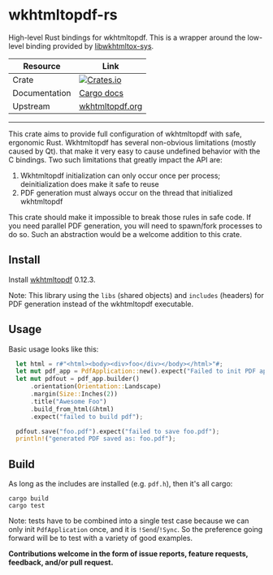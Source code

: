 # wkhtmltopdf-rs
High-level Rust bindings for wkhtmltopdf. This is a wrapper around the low-level binding provided by [libwkhtmltox-sys](https://github.com/anowell/libwkhtmltox-sys).

Resource  | Link
----- | -----
Crate | [![Crates.io](https://img.shields.io/crates/v/wkhtmltopdf.svg?maxAge=2592000)](https://crates.io/crates/wkhtmltopdf)
Documentation | [Cargo docs](https://anowell.github.io/wkhtmltopdf-rs/wkhtmltopdf/)
Upstream | [wkhtmltopdf.org](http://wkhtmltopdf.org/)

-----

This crate aims to provide full configuration of wkhtmltopdf with safe, ergonomic Rust.
Wkhtmltopdf has several non-obvious limitations (mostly caused by Qt).
that make it very easy to cause undefined behavior with the C bindings.
Two such limitations that greatly impact the API are:

1. Wkhtmltopdf initialization can only occur once per process; deinitialization does make it safe to reuse
2. PDF generation must always occur on the thread that initialized wkhtmltopdf

This crate should make it impossible to break those rules in safe code. If you need parallel PDF generation,
you will need to spawn/fork processes to do so. Such an abstraction would be a welcome addition to this crate.

## Install

Install [wkhtmltopdf](http://wkhtmltopdf.org/downloads.html) 0.12.3.

Note: This library using the `libs` (shared objects) and `includes` (headers)
  for PDF generation instead of the wkhtmltopdf executable.

## Usage

Basic usage looks like this:

```rust
  let html = r#"<html><body><div>foo</div></body></html>"#;
  let mut pdf_app = PdfApplication::new().expect("Failed to init PDF application");
  let mut pdfout = pdf_app.builder()
      .orientation(Orientation::Landscape)
      .margin(Size::Inches(2))
      .title("Awesome Foo")
      .build_from_html(&html)
      .expect("failed to build pdf");

  pdfout.save("foo.pdf").expect("failed to save foo.pdf");
  println!("generated PDF saved as: foo.pdf");
```

## Build

As long as the includes are installed (e.g. `pdf.h`), then it's all cargo:

```
cargo build
cargo test
```

Note: tests have to be combined into a single test case because we can only init `PdfApplication` once, and it is `!Send`/`!Sync`.
So the preference going forward will be to test with a variety of good examples.

**Contributions welcome in the form of issue reports, feature requests, feedback, and/or pull request.**
